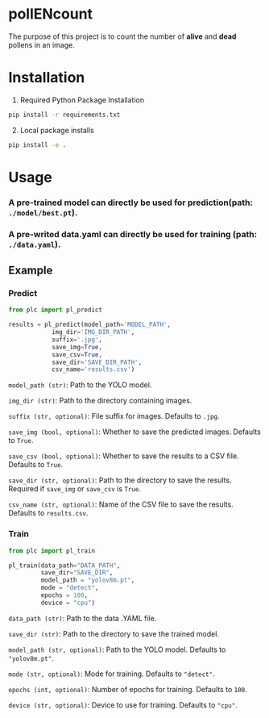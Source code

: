 # pollENcount

The purpose of this project is to count the number of **alive** and **dead** pollens in an image.

# Installation
1. Required Python Package Installation
```sh
pip install -r requirements.txt
```
2. Local package installs
```sh
pip install -e .
```

# Usage

### A pre-trained model can directly be used for prediction(path: `./model/best.pt`).
### A pre-writed data.yaml can directly be used for training (path: `./data.yaml`).

## Example

### Predict

```python
from plc import pl_predict

results = pl_predict(model_path='MODEL_PATH',
            img_dir='IMG_DIR_PATH',
            suffix='.jpg',
            save_img=True,
            save_csv=True,
            save_dir='SAVE_DIR_PATH',
            csv_name='results.csv')
```

`model_path (str)`: Path to the YOLO model.

`img_dir (str)`: Path to the directory containing images.

`suffix (str, optional)`: File suffix for images. Defaults to `.jpg`.

`save_img (bool, optional)`: Whether to save the predicted images. Defaults to `True`.

`save_csv (bool, optional)`: Whether to save the results to a CSV file. Defaults to `True`.

`save_dir (str, optional)`: Path to the directory to save the results. Required if `save_img` or `save_csv` is `True`.

`csv_name (str, optional)`: Name of the CSV file to save the results. Defaults to `results.csv`.


### Train
```python
from plc import pl_train

pl_train(data_path="DATA_PATH",
         save_dir="SAVE_DIR",
         model_path = "yolov8m.pt",
         mode = "detect",
         epochs = 100,
         device = "cpu")
```

`data_path (str)`: Path to the data .YAML file.

`save_dir (str)`: Path to the directory to save the trained model.

`model_path (str, optional)`: Path to the YOLO model. Defaults to `"yolov8m.pt"`.

`mode (str, optional)`: Mode for training. Defaults to `"detect"`.

`epochs (int, optional)`: Number of epochs for training. Defaults to `100`.

`device (str, optional)`: Device to use for training. Defaults to `"cpu"`.